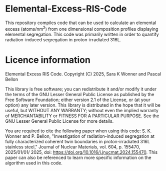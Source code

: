 # Elemental-Excess-RIS-Code
This repository compiles code that can be used to calculate an elemental excess (atoms/nm<sup>2</sup>) from one dimensional composition profiles displaying elemental segregation. This code was primarily written in order to quantify radiation-induced segregation in proton-irradiated 316L. 

# Licence information

Elemental Excess RIS Code. Copyright (C) 2025, Sara K Wonner and Pascal Bellon

This library is free software; you can redistribute it and/or modify it under the terms of the GNU Lesser General Public License as published by the Free Software Foundation; either version 2.1 of the License, or (at your option) any later version. This library is distributed in the hope that it will be useful, but WITHOUT ANY WARRANTY; without even the implied warranty of MERCHANTABILITY or FITNESS FOR A PARTICULAR PURPOSE. See the GNU Lesser General Public License for more details.

You are required to cite the following paper when using this code: S. K. Wonner and P. Bellon, "Investigation of radiation-induced segregation at fully characterized coherent twin boundaries in proton-irradiated 316L stainless steel," Journal of Nuclear Materials, vol. 604, p. 155470, 2025/01/01/ 2025, doi: https://doi.org/10.1016/j.jnucmat.2024.155470. This paper can also be referenced to learn more specific information on the algorithm used in this code. 
